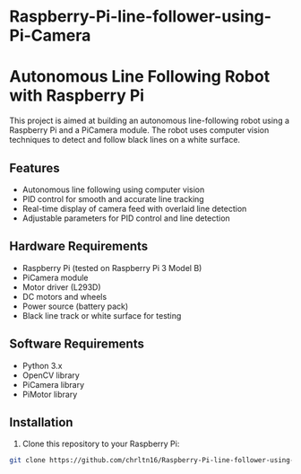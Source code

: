 # Raspberry-Pi-line-follower-using-Pi-Camera
# Autonomous Line Following Robot with Raspberry Pi

This project is aimed at building an autonomous line-following robot using a Raspberry Pi and a PiCamera module. The robot uses computer vision techniques to detect and follow black lines on a white surface.

## Features

- Autonomous line following using computer vision
- PID control for smooth and accurate line tracking
- Real-time display of camera feed with overlaid line detection
- Adjustable parameters for PID control and line detection

## Hardware Requirements

- Raspberry Pi (tested on Raspberry Pi 3 Model B)
- PiCamera module
- Motor driver (L293D)
- DC motors and wheels
- Power source (battery pack)
- Black line track or white surface for testing

## Software Requirements

- Python 3.x
- OpenCV library
- PiCamera library
- PiMotor library

## Installation

1. Clone this repository to your Raspberry Pi:

```bash
git clone https://github.com/chrltn16/Raspberry-Pi-line-follower-using-Pi-Camera.git
